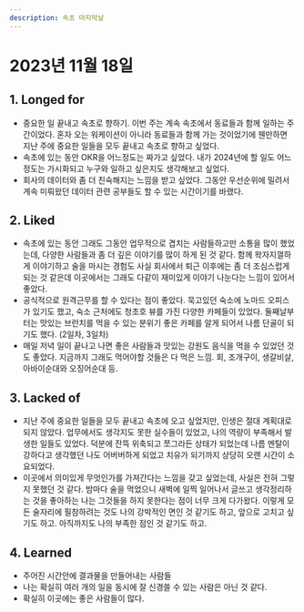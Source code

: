 ```yaml
---
description: 속초 마지막날
---
```


# 2023년 11월 18일

## 1. Longed for&#x20;

* 중요한 일 끝내고 속초로 향하기. 이번 주는 계속 속초에서 동료들과 함께 일하는 주간이었다. 혼자 오는 워케이션이 아니라 동료들과 함께 가는 것이었기에 웬만하면 지난 주에 중요한 일들을 모두 끝내고 속초로 향하고 싶었다.&#x20;
* 속초에 있는 동안 OKR을 어느정도는 짜가고 싶었다. 내가 2024년에 할 일도 어느정도는 가시화되고 누구와 일하고 싶은지도 생각해보고 싶었다.&#x20;
* 회사의 데이터와 좀 더 친숙해지는 느낌을 받고 싶었다. 그동안 우선순위에 밀려서 계속 미뤄왔던 데이터 관련 공부들도 할 수 있는 시간이기를 바랬다.&#x20;

## 2. Liked

* 속초에 있는 동안 그래도 그동안 업무적으로 겹치는 사람들하고만 소통을 많이 했었는데, 다양한 사람들과 좀 더 깊은 이야기를 많이 하게 된 것 같다. 함께 왁자지껄하게 이야기하고 술을 마시는 경험도 사실 회사에서 퇴근 이후에는 좀 더 조심스럽게 되는 것 같은데 이곳에서는 그래도 다같이 재미있게 이야기 나눈다는 느낌이 있어서 좋았다.&#x20;
* 공식적으로 원격근무를 할 수 있다는 점이 좋았다. 묵고있던 숙소에 노마드 오피스가 있기도 했고, 숙소 근처에도 청초호 뷰를 가진 다양한 카페들이 있었다. 둘째날부터는 맛있는 브런치를 먹을 수 있는 분위기 좋은 카페를 알게 되어서 나름 단골이 되기도 했다. (2일차, 3일차)&#x20;
* 매일 저녁 일이 끝나고 나면 좋은 사람들과 맛있는 강원도 음식을 먹을 수 있었던 것도 좋았다. 지금까지 그래도 먹어야할 것들은 다 먹은 느낌. 회, 조개구이, 생갈비살, 아바이순대와 오징어순대 등.&#x20;

## 3. Lacked of&#x20;

* 지난 주에 중요한 일들을 모두 끝내고 속초에 오고 싶었지만, 인생은 절대 계획대로 되지 않았다. 업무에서도 생각지도 못한 실수들이 있었고, 나의 역량이 부족해서 발생한 일들도 있었다. 덕분에 잔뜩 위축되고 쪼그라든 상태가 되었는데 나름 멘탈이 강하다고 생각했던 나도 어버버하게 되었고 치유가 되기까지 상당히 오랜 시간이 소요되었다.&#x20;
* 이곳에서 의미있게 무엇인가를 가져간다는 느낌을 갖고 싶었는데, 사실은 전혀 그렇지 못했던 것 같다. 밤마다 술을 먹었으니 새벽에 일찍 일어나서 글쓰고 생각정리하는 것을 좋아하는 나는 그것들을 하지 못한다는 점이 너무 크게 다가왔다. 이렇게 모든 술자리에 필참하려는 것도 나의 강박적인 면인 것 같기도 하고, 앞으로 고치고 싶기도 하고. 아직까지도 나의 부족한 점인 것 같기도 하고.&#x20;

## 4. Learned&#x20;

* 주어진 시간안에 결과물을 만들어내는 사람들
* 나는 확실히 여러 개의 일을 동시에 잘 신경쓸 수 있는 사람은 아닌 것 같다.&#x20;
* 확실히 이곳에는 좋은 사람들이 많다.&#x20;
